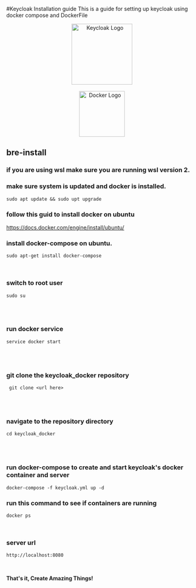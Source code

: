 #Keycloak Installation guide
This is a guide for setting up keycloak using docker compose and DockerFile

<div align="center">
<img src="https://www.keycloak.org/resources/images/keycloak_logo_200px.svg" alt="Keycloak Logo" width="160"/>
<br/><br/>
<img src="https://www.docker.com/wp-content/uploads/2022/03/horizontal-logo-monochromatic-white.png" alt="Docker Logo" width="120"/>
</div>

## bre-install

### if you are using wsl make sure you are running wsl version 2.

### make sure system is updated and docker is installed.
```
sudo apt update && sudo upt upgrade
```
### follow this guid to install docker on ubuntu

https://docs.docker.com/engine/install/ubuntu/


### install docker-compose on ubuntu.
```
sudo apt-get install docker-compose
```

<br />

### switch to root user
```
sudo su
```

<br />
<br />

### run docker service
```
service docker start
```

<br />
<br />

### git clone the keycloak_docker repository
```
 git clone <url here> 
```

<br />
<br />

### navigate to the repository directory

```
cd keycloak_docker
```

<br />
<br />

### run docker-compose to create and start keycloak's docker container and server

```
docker-compose -f keycloak.yml up -d
```

### run this command to see if containers are running
```
docker ps
```

<br />

### server url
```
http://localhost:8080
```
<br />

**That's it, Create Amazing Things!**
